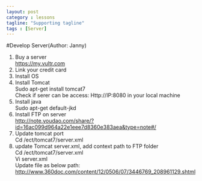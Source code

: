 ```yaml
---
layout: post
category : lessons
tagline: "Supporting tagline"
tags : [Server]
---
```


#Develop Server(Author: Janny)
1.	Buy a server      
    https://my.vultr.com
2.	Link your credit card 
3.	Install OS
4.	Install Tomcat  
    Sudo apt-get install tomcat7    
    Check if serer can be access: Http://IP:8080 in your local machine    
5.	Install java    
    Sudo apt-get default-jkd    
6.	Install FTP on server    
    http://note.youdao.com/share/?id=16ac099d964a22e1eee7d8360e383aea&type=note#/    
7.	Update tomcat port    
    Cd /ect/tomcat7/server.xml    
8.	update Tomcat server.xml, add context path to FTP folder    
    Cd /ect/tomcat7/server.xml    
    Vi server.xml    
    Update file as below path:    
    http://www.360doc.com/content/12/0506/07/3446769_208961129.shtml    


